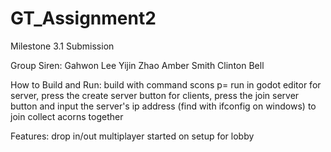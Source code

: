 # GT_Assignment2

Milestone 3.1 Submission

Group Siren:
Gahwon Lee
Yijin Zhao
Amber Smith
Clinton Bell


How to Build and Run:
build with command scons p=<platform>
run in godot editor
for server, press the create server button
for clients, press the join server button and input the server's ip address (find with ifconfig on windows) to join
collect acorns together

Features:
drop in/out multiplayer
started on setup for lobby
